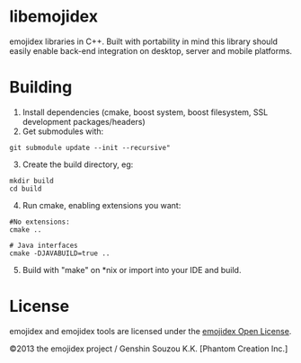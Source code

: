 libemojidex
===========
emojidex libraries in C++. 
Built with portability in mind this library should easily enable back-end integration on desktop, 
server and mobile platforms.

Building
========

1. Install dependencies (cmake, boost system, boost filesystem, SSL development packages/headers)
2. Get submodules with:
  ```
  git submodule update --init --recursive"
  ```
3. Create the build directory, eg:
  ```
  mkdir build
  cd build
  ```
4. Run cmake, enabling extensions you want:
  ```
  #No extensions:
  cmake ..

  # Java interfaces
  cmake -DJAVABUILD=true ..
  ```
5. Build with "make" on \*nix or import into your IDE and build.

License
=======
emojidex and emojidex tools are licensed under the [emojidex Open License](https://www.emojidex.com/emojidex/emojidex_open_license).

©2013 the emojidex project / Genshin Souzou K.K. [Phantom Creation Inc.]
